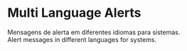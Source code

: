 # Multi Language Alerts

Mensagens de alerta em diferentes idiomas para sistemas.  
Alert messages in different languages for systems.
